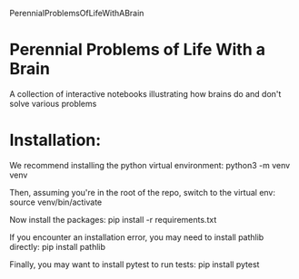  PerennialProblemsOfLifeWithABrain

# Perennial Problems of Life With a Brain
A collection of interactive notebooks illustrating how brains do and don't solve various problems

# Installation:

We recommend installing the python virtual environment:
python3 -m venv venv

Then, assuming you're in the root of the repo, switch to the virtual env:
source venv/bin/activate

Now install the packages:
pip install -r requirements.txt

If you encounter an installation error, you may need to install pathlib directly:
pip install pathlib

Finally, you may want to install pytest to run tests:
pip install pytest

